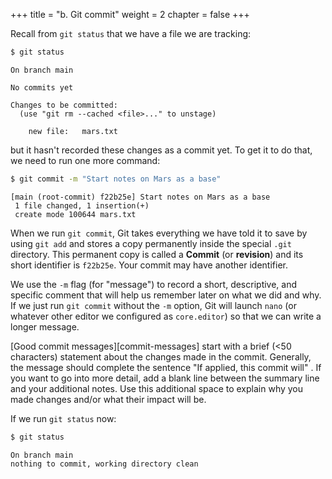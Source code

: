 +++
title = "b. Git commit"
weight = 2
chapter = false
+++

Recall from `git status` that we have a file we are tracking:

```Bash
$ git status
```


```
On branch main

No commits yet

Changes to be committed:
  (use "git rm --cached <file>..." to unstage)

	new file:   mars.txt

```


but it hasn't recorded these changes as a commit yet.
To get it to do that,
we need to run one more command:

```Bash
$ git commit -m "Start notes on Mars as a base"
```


```
[main (root-commit) f22b25e] Start notes on Mars as a base
 1 file changed, 1 insertion(+)
 create mode 100644 mars.txt
```


When we run `git commit`,
Git takes everything we have told it to save by using `git add`
and stores a copy permanently inside the special `.git` directory.
This permanent copy is called a **Commit** (or **revision**) and its short identifier is `f22b25e`. Your commit may have another identifier.

We use the `-m` flag (for "message")
to record a short, descriptive, and specific comment that will help us remember later on what we did and why.
If we just run `git commit` without the `-m` option,
Git will launch `nano` (or whatever other editor we configured as `core.editor`)
so that we can write a longer message.

[Good commit messages][commit-messages] start with a brief (<50 characters) statement about the
changes made in the commit. Generally, the message should complete the sentence "If applied, this commit will" <commit message here>.
If you want to go into more detail, add a blank line between the summary line and your additional notes. Use this additional space to explain why you made changes and/or what their impact will be.

If we run `git status` now:

```Bash
$ git status
```


```
On branch main
nothing to commit, working directory clean
```
